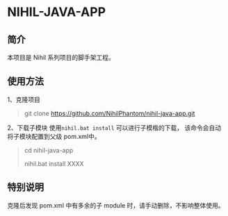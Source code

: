 # NIHIL-JAVA-APP

## 简介
本项目是 Nihil 系列项目的脚手架工程。


## 使用方法
1、克隆项目
> git clone https://github.com/NihilPhantom/nihil-java-app.git

2、下载子模块
使用`nihil.bat install` 可以进行子模楷的下载， 该命令会自动将子模块配置到父级 pom.xml中。
> cd nihil-java-app
>
> nihil.bat install XXXX




## 特别说明
克隆后发现 pom.xml 中有多余的子 module 时，请手动删除，不影响整体使用。